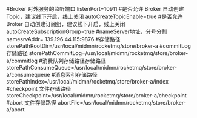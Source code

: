 #Broker 对外服务的监听端口
listenPort=10911
#是否允许 Broker 自动创建Topic，建议线下开启，线上关闭
autoCreateTopicEnable=true
#是否允许 Broker 自动创建订阅组，建议线下开启，线上关闭
autoCreateSubscriptionGroup=true
#nameServer地址，分号分割
namesrvAddr= 139.196.44.115:9876
#存储路径
storePathRootDir=/usr/local/midmn/rocketmq/store/broker-a
#commitLog 存储路径
storePathCommitLog=/usr/local/midmn/rocketmq/store/broker-a/commitlog
#消费队列存储路径存储路径
storePathConsumeQueue=/usr/local/midmn/rocketmq/store/broker-a/consumequeue
#消息索引存储路径
storePathIndex=/usr/local/midmn/rocketmq/store/broker-a/index
#checkpoint 文件存储路径
storeCheckpoint=/usr/local/midmn/rocketmq/store/broker-a/checkpoint
#abort 文件存储路径
abortFile=/usr/local/midmn/rocketmq/store/broker-a/abort